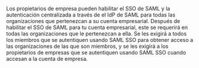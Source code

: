Los propietarios de empresa pueden habilitar el SSO de SAML y la autenticación centralizada a través de el IdP de SAML para todas las organizaciones que pertenezcan a su cuenta empresarial. Después de habilitar el SSO de SAML para tu cuenta empresarial, este se requerirá en todas las organizaciones que le pertenezcan a ella. Se les exigirá a todos los miembros que se autentiquen usando SAML SSO para obtener acceso a las organizaciones de las que son miembros, y se les exigirá a los propietarios de empresas que se autentiquen usando SAML SSO cuando accesan a la cuenta de empresa.
